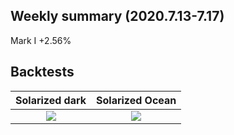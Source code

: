 ## Weekly summary (2020.7.13-7.17)

Mark I  +2.56%


## Backtests
Solarized dark             |  Solarized Ocean
:-------------------------:|:-------------------------:
![](https://...Dark.png)  |  ![](https://...Ocean.png)
